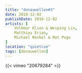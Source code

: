 ```yaml
---
title: "donauwellen#3"
date: 2010-12-02
publishDate: 2010-12-02
artists: [
    Volkmar Klien & Weiping Lin,
    Matthias Erian,
    Michael Renkel & Mat Pogo
]
location: "quietcue"
tags: [donauwellen]
---
```

{{< vimeo "20679284" >}}
